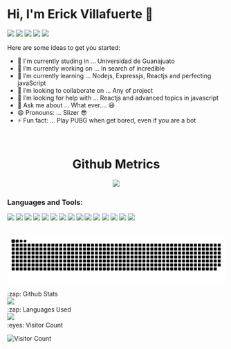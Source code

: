 
# Hi, I'm Erick Villafuerte 👋

[<img src="https://img.shields.io/badge/twitter-%231DA1F2.svg?&style=for-the-badge&logo=twitter&logoColor=white">](https://twitter.com/ErickVillaDev)
[<img src="https://img.shields.io/badge/linkedin-%230077B5.svg?&style=for-the-badge&logo=linkedin&logoColor=white">](https://www.linkedin.com/in/erick-manuel-villafuerte-ramirez-87133b214/)
[<img src="https://img.shields.io/badge/instagram-%23E4405F.svg?&style=for-the-badge&logo=instagram&logoColor=white">](https://www.instagram.com/villafuerte.erick/?hl=es)
[<img src="https://img.shields.io/badge/facebook-%231877F2.svg?&style=for-the-badge&logo=facebook&logoColor=white">](https://www.facebook.com/erick.villafuerte.33)
[<img src="https://img.shields.io/badge/Portfolio-%23000000.svg?&style=for-the-badge">](https://slizer98.github.io/portafolio/)

Here are some ideas to get you started:
- :school: I'm currently studing in ... Universidad de Guanajuato
- 🔭 I’m currently working on ... In search of incredible
- 🌱 I’m currently learning ... Nodejs, Expressjs, Reactjs and perfecting javaScript 
- 👯 I’m looking to collaborate on ... Any of project
- 🤔 I’m looking for help with ... Reactjs and advanced topics in javascript
- 💬 Ask me about ... What ever.... :laughing:
- 😄 Pronouns: ... Slizer 😎
- ⚡ Fun fact: ... Play PUBG when get bored, even if you are a bot
<br/>

<h1 align="center">Github Metrics </h1><p align="center">
<img width="725em" src="https://github-profile-summary-cards.vercel.app/api/cards/profile-details?username=slizer98&theme=github_dark" />
</p>

### Languages and Tools:
<div display="flex">
  <img src="https://img.shields.io/badge/html5%20-%23E34F26.svg?&style=for-the-badge&logo=html5&logoColor=white">
  <img src="https://img.shields.io/badge/css3%20-%231572B6.svg?&style=for-the-badge&logo=css3&logoColor=white">
  <img src="https://img.shields.io/badge/javascript-%23F7DF1E.svg?&style=for-the-badge&logo=javascript&logoColor=white">
  <img src="https://img.shields.io/badge/python%20-%2314354C.svg?&style=for-the-badge&logo=python&logoColor=white">
  <img src="https://img.shields.io/badge/c%20-%2300599C.svg?&style=for-the-badge&logo=c&logoColor=white">
  <img src="https://img.shields.io/badge/c++%20-%23F05033.svg?&style=for-the-badge&logo=c%2B%2B&logoColor=white"/>
  <img src="https://img.shields.io/badge/vuejs%20-%2335495e.svg?&style=for-the-badge&logo=vue.js&logoColor=%234FC08D">
  <img src="https://img.shields.io/badge/git%20-%23F05033.svg?&style=for-the-badge&logo=git&logoColor=white"/>
  <img src="https://img.shields.io/badge/node.js%20-%015901.svg?&style=for-the-badge&logo=node.js&logoColor=white"/>
  <img src="https://img.shields.io/badge/typescript-%23007ACC.svg?style=for-the-badge&logo=typescript&logoColor=white" />
  <img src="https://img.shields.io/badge/expressjs%20-%5724cd.svg?&style=for-the-badge&logo=express&logoColor=white"/>
  <img src="https://img.shields.io/badge/github%20-%23121011.svg?&style=for-the-badge&logo=github&logoColor=white"/>
  <img src="https://img.shields.io/badge/mongodb%20-%2358aa50.svg?&style=for-the-badge&logo=mongodb&logoColor=white" />
  <img src="https://img.shields.io/badge/mysql%20-%23F05033.svg?&style=for-the-badge&logo=mysql&logoColor=white"/>
  <img src="https://img.shields.io/badge/pug%20-%23F05033.svg?&style=for-the-badge&logo=pug&logoColor=white"/>
</div>
<br/>

![](https://github.com/Platane/snk/raw/output/github-contribution-grid-snake.svg)

 <summary>:zap: Github Stats</summary>
 <img src="https://github-readme-stats.vercel.app/api?username=slizer98&bg_color=000000&text_color=ffffff">

 <summary>:zap: Languages Used</summary>
 <img src="https://github-readme-stats.vercel.app/api/top-langs/?username=slizer98&bg_color=000000&text_color=ffffff">
 
 <summary>:eyes: Visitor Count</summary>
 
 ![Visitor Count](https://profile-counter.glitch.me/slizer98/count.svg)

